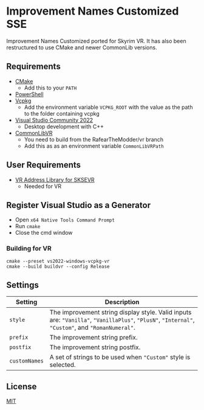 # Improvement Names Customized SSE
Improvement Names Customized ported for Skyrim VR.
It has also been restructured to use CMake and newer CommonLib versions.

## Requirements
* [CMake](https://cmake.org/)
    * Add this to your `PATH`
* [PowerShell](https://github.com/PowerShell/PowerShell/releases/latest)
* [Vcpkg](https://github.com/microsoft/vcpkg)
    * Add the environment variable `VCPKG_ROOT` with the value as the path to the folder containing vcpkg
* [Visual Studio Community 2022](https://visualstudio.microsoft.com/)
    * Desktop development with C++
* [CommonLibVR](https://github.com/RafearTheModder/CommonLibVR/tree/vr)
    * You need to build from the RafearTheModder/vr branch
    * Add this as as an environment variable `CommonLibVRPath`

## User Requirements
* [VR Address Library for SKSEVR](https://www.nexusmods.com/skyrimspecialedition/mods/58101)
    * Needed for VR

## Register Visual Studio as a Generator
* Open `x64 Native Tools Command Prompt`
* Run `cmake`
* Close the cmd window

### Building for VR
```
cmake --preset vs2022-windows-vcpkg-vr
cmake --build buildvr --config Release
```

## Settings
Setting | Description
--- | ---
`style` | The improvement string display style. Valid inputs are: `"Vanilla"`, `"VanillaPlus"`, `"PlusN"`, `"Internal"`, `"Custom"`, and `"RomanNumeral"`.
`prefix` | The improvement string prefix.
`postfix` | The improvement string postfix.
`customNames` | A set of strings to be used when `"Custom"` style is selected.

## License
[MIT](LICENSE)